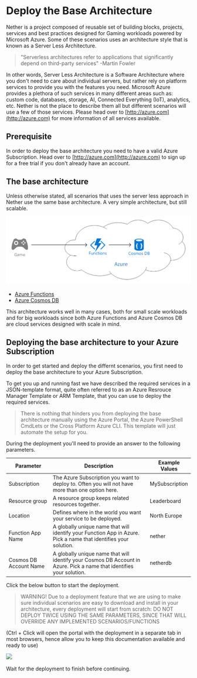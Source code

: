 # Deploy the Base Architecture

Nether is a project composed of reusable set of building blocks, projects, services and best practices designed for Gaming workloads powered by Microsoft Azure. Some of these scenarios uses an architecture style that is known as a Server Less Architecture.

> "Serverless architectures refer to applications that significantly depend on third-party services" -Martin Fowler

In other words, Server Less Architecture is a Software Architecture where you don't need to  care about individual servers, but rather rely on platform services to provide you with the features you need. Microsoft Azure provides a plethora of such services in many different areas such as: custom code, databases, storage, AI, Connected Everything (IoT), analytics, etc. Nether is not the place to describe them all but different scenarios will use a few of those services. Please head over to [http://azure.com](http://azure.com) for more information of all services available.

## Prerequisite

In order to deploy the base architecture you need to have a valid Azure Subscription. Head over to [http://azure.com](http://azure.com) to sign up for a free trial if you don't already have an account.

## The base architecture

Unless otherwise stated, all scenarios that uses the server less approach in Nether use the same base architecture. A very simple architecture, but still scalable.

![Architecture Diagram](images/base-architecture.png "Base Architecture")

* [Azure Functions](https://azure.microsoft.com/en-us/services/functions/)
* [Azure Cosmos DB](https://azure.microsoft.com/en-us/services/cosmos-db/)

This architecture works well in many cases, both for small scale workloads and for big workloads since both Azure Functions and Azure Cosmos DB are cloud services designed with scale in mind.

## Deploying the base architecture to your Azure Subscription

In order to get started and deploy the differnt scenarios, you first need to deploy the base architecture to your Azure Subscription.

To get you up and running fast we have described the required services in a JSON-template format, quite often referred to as an Azure Resrouce Manager Template or ARM Template, that you can use to deploy the required services.

> There is nothing that hinders you from deploying the base architecture manually using the Azure Portal, the Azure PowerShell CmdLets or the Cross Platform Azure CLI. This template will just automate the setup for you.

During the deployment you'll need to provide an answer to the following parameters.

Parameter           | Description                   | Example Values
--------------------|-------------------------------|--------------------
Subscription        | The Azure Subscription you want to deploy to. Often you will not have more than one option here. | MySubscription
Resource group      | A resource group keeps related resources together. | Leaderboard
Location            | Defines where in the world you want your service to be deployed. | North Europe
Function App Name   | A globally unique name that will identify your Function App in Azure. Pick a name that identifies your solution. | nether
Cosmos DB Account Name | A globally unique name that will identify your Cosmos DB Account in Azure. Pick a name that identifies your solution. | netherdb

Click the below button to start the deployment.

> WARNING! Due to a deployment feature that we are using to make sure individual scenarios are easy to download and install in your architecture, every deployment will start from scratch: DO NOT DEPLOY TWICE USING THE SAME PARAMETERS, SINCE THAT WILL OVERRIDE ANY IMPLEMENTED SCENARIOS/FUNCTIONS

(Ctrl + Click will open the portal with the deployment in a separate tab in most browsers, hence allow you to keep this documentation available and ready to use)

<a href="https://portal.azure.com/#create/Microsoft.Template/uri/https%3A%2F%2Fraw.githubusercontent.com%2FMicrosoftDX%2Fnether%2Fserverless%2Fsrc%2Fcloud%2Ffunctions%2F%2Fazuredeploy.json" target="_blank"><img src="http://azuredeploy.net/deploybutton.png"/></a>

Wait for the deployment to finish before continuing.